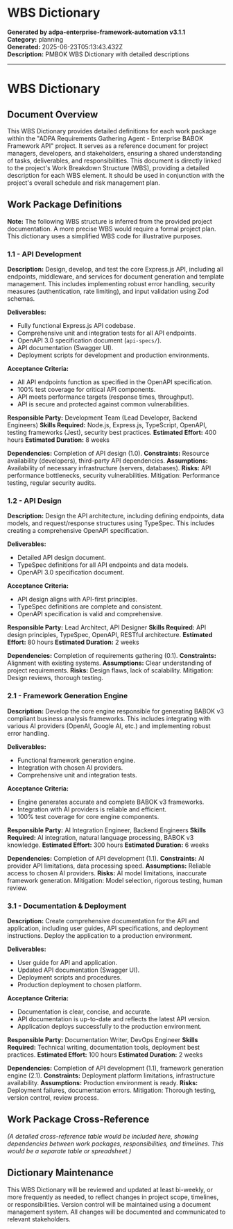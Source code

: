 # WBS Dictionary

**Generated by adpa-enterprise-framework-automation v3.1.1**  
**Category:** planning  
**Generated:** 2025-06-23T05:13:43.432Z  
**Description:** PMBOK WBS Dictionary with detailed descriptions

---

# WBS Dictionary

## Document Overview

This WBS Dictionary provides detailed definitions for each work package within the "ADPA Requirements Gathering Agent - Enterprise BABOK Framework API" project.  It serves as a reference document for project managers, developers, and stakeholders, ensuring a shared understanding of tasks, deliverables, and responsibilities.  This document is directly linked to the project's Work Breakdown Structure (WBS), providing a detailed description for each WBS element.  It should be used in conjunction with the project's overall schedule and risk management plan.


## Work Package Definitions

**Note:**  The following WBS structure is inferred from the provided project documentation. A more precise WBS would require a formal project plan.  This dictionary uses a simplified WBS code for illustrative purposes.


### 1.1 - API Development

**Description:** Design, develop, and test the core Express.js API, including all endpoints, middleware, and services for document generation and template management.  This includes implementing robust error handling, security measures (authentication, rate limiting), and input validation using Zod schemas.

**Deliverables:**
- Fully functional Express.js API codebase.
- Comprehensive unit and integration tests for all API endpoints.
- OpenAPI 3.0 specification document (`api-specs/`).
- API documentation (Swagger UI).
- Deployment scripts for development and production environments.

**Acceptance Criteria:**
- All API endpoints function as specified in the OpenAPI specification.
- 100% test coverage for critical API components.
- API meets performance targets (response times, throughput).
- API is secure and protected against common vulnerabilities.

**Responsible Party:** Development Team (Lead Developer, Backend Engineers)
**Skills Required:** Node.js, Express.js, TypeScript, OpenAPI, testing frameworks (Jest), security best practices.
**Estimated Effort:** 400 hours
**Estimated Duration:** 8 weeks

**Dependencies:**  Completion of API design (1.0).
**Constraints:**  Resource availability (developers), third-party API dependencies.
**Assumptions:**  Availability of necessary infrastructure (servers, databases).
**Risks:**  API performance bottlenecks, security vulnerabilities. Mitigation:  Performance testing, regular security audits.


### 1.2 - API Design

**Description:** Design the API architecture, including defining endpoints, data models, and request/response structures using TypeSpec.  This includes creating a comprehensive OpenAPI specification.

**Deliverables:**
- Detailed API design document.
- TypeSpec definitions for all API endpoints and data models.
- OpenAPI 3.0 specification document.

**Acceptance Criteria:**
- API design aligns with API-first principles.
- TypeSpec definitions are complete and consistent.
- OpenAPI specification is valid and comprehensive.

**Responsible Party:**  Lead Architect, API Designer
**Skills Required:** API design principles, TypeSpec, OpenAPI, RESTful architecture.
**Estimated Effort:** 80 hours
**Estimated Duration:** 2 weeks

**Dependencies:**  Completion of requirements gathering (0.1).
**Constraints:**  Alignment with existing systems.
**Assumptions:**  Clear understanding of project requirements.
**Risks:**  Design flaws, lack of scalability. Mitigation:  Design reviews, thorough testing.



### 2.1 - Framework Generation Engine

**Description:** Develop the core engine responsible for generating BABOK v3 compliant business analysis frameworks. This includes integrating with various AI providers (OpenAI, Google AI, etc.) and implementing robust error handling.

**Deliverables:**
- Functional framework generation engine.
- Integration with chosen AI providers.
- Comprehensive unit and integration tests.

**Acceptance Criteria:**
- Engine generates accurate and complete BABOK v3 frameworks.
- Integration with AI providers is reliable and efficient.
- 100% test coverage for core engine components.

**Responsible Party:**  AI Integration Engineer, Backend Engineers
**Skills Required:**  AI integration, natural language processing, BABOK v3 knowledge.
**Estimated Effort:** 300 hours
**Estimated Duration:** 6 weeks

**Dependencies:**  Completion of API development (1.1).
**Constraints:**  AI provider API limitations, data processing speed.
**Assumptions:**  Reliable access to chosen AI providers.
**Risks:**  AI model limitations, inaccurate framework generation. Mitigation:  Model selection, rigorous testing, human review.


### 3.1 - Documentation & Deployment

**Description:**  Create comprehensive documentation for the API and application, including user guides, API specifications, and deployment instructions. Deploy the application to a production environment.

**Deliverables:**
- User guide for API and application.
- Updated API documentation (Swagger UI).
- Deployment scripts and procedures.
- Production deployment to chosen platform.


**Acceptance Criteria:**
- Documentation is clear, concise, and accurate.
- API documentation is up-to-date and reflects the latest API version.
- Application deploys successfully to the production environment.

**Responsible Party:**  Documentation Writer, DevOps Engineer
**Skills Required:** Technical writing, documentation tools, deployment best practices.
**Estimated Effort:** 100 hours
**Estimated Duration:** 2 weeks

**Dependencies:**  Completion of API development (1.1), framework generation engine (2.1).
**Constraints:**  Deployment platform limitations, infrastructure availability.
**Assumptions:**  Production environment is ready.
**Risks:**  Deployment failures, documentation errors. Mitigation:  Thorough testing, version control, review process.


## Work Package Cross-Reference

*(A detailed cross-reference table would be included here, showing dependencies between work packages, responsibilities, and timelines.  This would be a separate table or spreadsheet.)*


## Dictionary Maintenance

This WBS Dictionary will be reviewed and updated at least bi-weekly, or more frequently as needed, to reflect changes in project scope, timelines, or responsibilities.  Version control will be maintained using a document management system.  All changes will be documented and communicated to relevant stakeholders.
